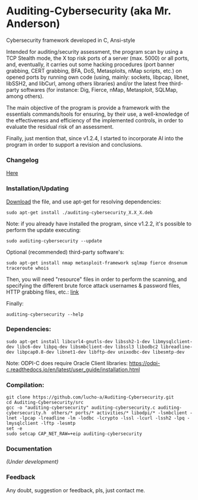 # Auditing-Cybersecurity (aka Mr. Anderson)
Cybersecurity framework developed in C, Ansi-style

Intended for auditing/security assessment, the program scan by using a TCP Stealth mode, the X top risk ports of a server (max. 5000) or all ports, and, eventually, it carries out some hacking procedures (port banner grabbing, CERT grabbing, BFA, DoS, Metasploits, nMap scripts, etc.) on opened ports by running own code (using, mainly: sockets, libpcap, libnet, libSSH2, and libCurl, among others libraries) and/or the latest free third-party softwares (for instance: Dig, Fierce, nMap, Metasploit, SQLMap, among others).

The main objective of the program is provide a framework with the essentials commands/tools for ensuring, by their use, a well-knowledge of the effectiveness and efficiency of the implemented controls, in order to evaluate the residual risk of an assessment.

Finally, just mention that, since v1.2.4, I started to incorporate AI into the program in order to support a revision and conclusions.
<!-- ### BTW
For those folks who ask me if I will release the source code: yes, I will. Two reasons stop me right now: in first place, I'm not fully comfortable with the code. I've been re-organizing it, I have a lot of ideas, etc.. In second place (first?), I've been looking for a job since 2 years ago, I've had more than 40 interviews, and I didn't getting hire!, so, I’m not sure why I should give my work to the society for free if this shameless society is incapable to give a job to me! hhahah... anyway, as I said: take me patience, I will ;)
-->
### Changelog
[Here](https://github.com/Lucho-A/Auditing-Cybersecurity/releases/latest)
### Installation/Updating
[Download](https://github.com/Lucho-A/Auditing-Cybersecurity/releases/latest) the file, and use apt-get for resolving dependencies:
```
sudo apt-get install ./auditing-cybersecurity_X.X_X.deb
```
Note: if you already have installed the program, since v1.2.2, it's possible to perform the update executing:
```
sudo auditing-cybersecurity --update
```
Optional (recommended) third-party software's:
```
sudo apt-get install nmap metasploit-framework sqlmap fierce dnsenum traceroute whois
```
Then, you will need "resource" files in order to perform the scanning, and specifying the different brute force attack usernames & password files, HTTP grabbing files, etc.: [link](https://github.com/Lucho-A/Auditing-Cybersecurity/tree/master/default_resources_files)

Finally:
```
auditing-cybersecurity --help
```
### Dependencies:
```
sudo apt-get install libcurl4-gnutls-dev libssh2-1-dev libmysqlclient-dev libc6-dev libpq-dev libsmbclient-dev libssl3 libodbc2 libreadline-dev libpcap0.8-dev libnet1-dev libftp-dev unixodbc-dev libesmtp-dev
```
Note: ODPI-C does require Oracle Client libraries: https://odpi-c.readthedocs.io/en/latest/user_guide/installation.html

### Compilation:
```
git clone https://github.com/lucho-a/Auditing-Cybersecurity.git
cd Auditing-Cybersecurity/src
gcc -o "auditing-cybersecurity" auditing-cybersecurity.c auditing-cybersecurity.h  others/* ports/* activities/* libodpi/* -lsmbclient -lnet -lpcap -lreadline -lm -lodbc -lcrypto -lssl -lcurl -lssh2 -lpq -lmysqlclient -lftp -lesmtp
set -e
sudo setcap CAP_NET_RAW=+eip auditing-cybersecurity
```
<!--
### Bonus Track
I backed up a WSL2 Ubuntu (22.04) image that I created for testing purposes. You can download it if you want:
```
ftp ftp://wsl_images:wsl_images@lucho-a.ddns.net:2121/wsl_images/wsl2-ubuntu-2204-lab-v1_0_0.tar
```
- (sudoer) system user: **mr-anderson:mr-anderson**

Althought there are few intentional issues in certain services, the vm does not pretend to be a kind of "challenge" for anybody, nor a complete testing environment, but only a kind of (backup) starting point for setting-up a testing lab under WSL2 system.

BTW, into the user's home, there is an script for setting up the network in case you've set a bridge connection before.
-->
<!-- ### Documentation about activity descriptions -->
<!-- You can find a brief description [here](https://github.com/Lucho-A/Auditing-Cybersecurity/blob/master/Auditing-Cybersecurity-README_v1.0.3.txt). -->
### Documentation
_(Under development)_
### Feedback
Any doubt, suggestion or feedback, pls, just contact me.
<!--
### Screenshots:
<p align="center">

![imagen](https://github.com/Lucho-A/Auditing-Cybersecurity/assets/40904281/1ad0e052-b377-4976-a43b-fe4bd2839c31)

![imagen](https://github.com/Lucho-A/Auditing-Cybersecurity/assets/40904281/0918ffd8-451d-4b18-82fb-65899a567f11)

![imagen](https://github.com/Lucho-A/Auditing-Cybersecurity/assets/40904281/0c8bf57a-3efe-43b9-97a4-987444d0a7e9)

![imagen](https://github.com/Lucho-A/Auditing-Cybersecurity/assets/40904281/5d5b6d75-ff67-4806-a274-e95bda58469d)

![imagen](https://github.com/Lucho-A/Auditing-Cybersecurity/assets/40904281/7adfdfb6-63c2-44bc-8bd0-75806f81dba1)

</p>
-->
